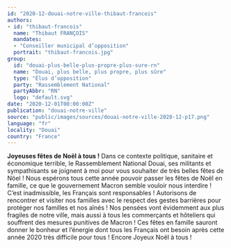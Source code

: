 ```yaml
---
id: "2020-12-douai-notre-ville-thibaut-francois"
authors:
- id: "thibaut-francois"
  name: "Thibaut FRANÇOIS"
  mandates: 
  - "Conseiller municipal d’opposition"
  portrait: "thibaut-francois.jpg"
group:
  id: "douai-plus-belle-plus-propre-plus-sure-rn"
  name: "Douai, plus belle, plus propre, plus sûre"
  type: "Élus d’opposition"
  party: "Rassemblement National"
  partyAbbr: "RN"
  logo: "default.svg"
date: "2020-12-01T00:00:00Z"
publication: "douai-notre-ville"
source: "public/images/sources/douai-notre-ville-2020-12-p17.png"
language: "fr"
locality: "Douai"
country: "France"
---
```


**Joyeuses fêtes de Noël à tous !**
Dans ce contexte politique, sanitaire et économique terrible, le Rassemblement National Douai, ses militants et sympathisants se joignent à moi pour vous souhaiter de très belles fêtes de Nöel ! Nous espérons tous cette année pouvoir passer les fêtes de Noël en famille, ce que le gouvernement Macron semble vouloir nous interdire ! C’est inadmissible, les Français sont responsables ! Autorisons de rencontrer et visiter nos familles avec le respect des gestes barrières pour protéger nos familles et nos aînés ! Nos pensées vont évidemment aux plus fragiles de notre ville, mais aussi à tous les commerçants et hôteliers qui souffrent des mesures punitives de Macron ! Ces fêtes en famille sauront donner le bonheur et l’énergie dont tous les Français ont besoin après cette année 2020 très difficile pour tous ! Encore Joyeux Noël à tous !
